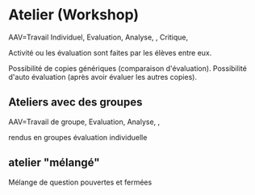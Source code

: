 

# Atelier (Workshop)

AAV=Travail Individuel, Evaluation<T>, Analyse<T>, <T>, Critique<T>, 

Activité ou les évaluation sont faites par les élèves entre eux.

Possibilité de copies génériques (comparaison d'évaluation).
Possibilité d'auto évaluation (après avoir évaluer les autres copies).


## Ateliers avec des groupes 

AAV=Travail de groupe, Evaluation<T>, Analyse<T>, <T>, 

rendus en groupes 
évaluation individuelle 


## atelier "mélangé"

Mélange de question pouvertes et fermées
